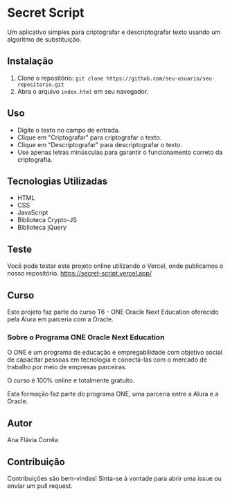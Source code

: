 # Secret Script

Um aplicativo simples para criptografar e descriptografar texto usando um algoritmo de substituição.

## Instalação

1. Clone o repositório: `git clone https://github.com/seu-usuario/seu-repositorio.git`
2. Abra o arquivo `index.html` em seu navegador.

## Uso

- Digite o texto no campo de entrada.
- Clique em "Criptografar" para criptografar o texto.
- Clique em "Descriptografar" para descriptografar o texto.
- Use apenas letras minúsculas para garantir o funcionamento correto da criptografia.

## Tecnologias Utilizadas

- HTML
- CSS
- JavaScript
- Biblioteca Crypto-JS
- Biblioteca jQuery
## Teste

Você pode testar este projeto online utilizando o Vercel, onde publicamos o nosso repositório.
https://secret-script.vercel.app/

## Curso

Este projeto faz parte do curso T6 - ONE Oracle Next Education oferecido pela Alura em parceria com a Oracle.

### Sobre o Programa ONE Oracle Next Education

O ONE é um programa de educação e empregabilidade com objetivo social de capacitar pessoas em tecnologia e conectá-las com o mercado de trabalho por meio de empresas parceiras.

O curso é 100% online e totalmente gratuito.

Esta formação faz parte do programa ONE, uma parceria entre a Alura e a Oracle.

## Autor

Ana Flávia Corrêa

## Contribuição

Contribuições são bem-vindas! Sinta-se à vontade para abrir uma issue ou enviar um pull request.


